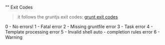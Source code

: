 "" Exit Codes

>it follows the gruntjs exit codes: [grunt exit codes](http://gruntjs.com/api/exit-codes)

0 - No errors!
1 - Fatal error
2 - Missing gruntfile error
3 - Task error
4 - Template processing error
5 - Invalid shell auto - completion rules error
6 - Warning


